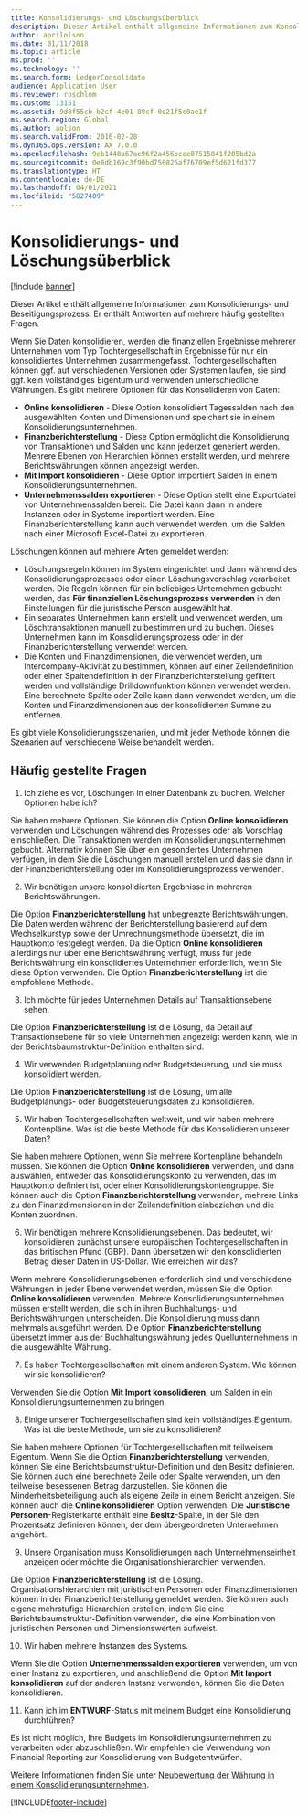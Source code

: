 ```yaml
---
title: Konsolidierungs- und Löschungsüberblick
description: Dieser Artikel enthält allgemeine Informationen zum Konsolidierungs- und Beseitigungsprozess. Er enthält Antworten auf mehrere häufig gestellten Fragen.
author: aprilolson
ms.date: 01/11/2018
ms.topic: article
ms.prod: ''
ms.technology: ''
ms.search.form: LedgerConsolidate
audience: Application User
ms.reviewer: roschlom
ms.custom: 13151
ms.assetid: 9d8f55cb-b2cf-4e01-89cf-0e21f5c8ae1f
ms.search.region: Global
ms.author: aolson
ms.search.validFrom: 2016-02-28
ms.dyn365.ops.version: AX 7.0.0
ms.openlocfilehash: 9eb1440a67ae96f2a456bcee07515841f205bd2a
ms.sourcegitcommit: 0e8db169c3f90bd750826af76709ef5d621fd377
ms.translationtype: HT
ms.contentlocale: de-DE
ms.lasthandoff: 04/01/2021
ms.locfileid: "5827409"
---
```

# <a name="consolidation-and-elimination-overview"></a>Konsolidierungs- und Löschungsüberblick

[!include [banner](../includes/banner.md)]

Dieser Artikel enthält allgemeine Informationen zum Konsolidierungs- und Beseitigungsprozess. Er enthält Antworten auf mehrere häufig gestellten Fragen.

Wenn Sie Daten konsolidieren, werden die finanziellen Ergebnisse mehrerer Unternehmen vom Typ Tochtergesellschaft in Ergebnisse für nur ein konsolidiertes Unternehmen zusammengefasst. Tochtergesellschaften können ggf. auf verschiedenen Versionen oder Systemen laufen, sie sind ggf. kein vollständiges Eigentum und verwenden unterschiedliche Währungen. Es gibt mehrere Optionen für das Konsolidieren von Daten:

-   **Online konsolidieren** - Diese Option konsolidiert Tagessalden nach den ausgewählten Konten und Dimensionen und speichert sie in einem Konsolidierungsunternehmen.
-   **Finanzberichterstellung** - Diese Option ermöglicht die Konsolidierung von Transaktionen und Salden und kann jederzeit generiert werden. Mehrere Ebenen von Hierarchien können erstellt werden, und mehrere Berichtswährungen können angezeigt werden.
-   **Mit Import konsolidieren** - Diese Option importiert Salden in einem Konsolidierungsunternehmen.
-   **Unternehmenssalden exportieren** - Diese Option stellt eine Exportdatei von Unternehmenssalden bereit. Die Datei kann dann in andere Instanzen oder in Systeme importiert werden. Eine Finanzberichterstellung kann auch verwendet werden, um die Salden nach einer Microsoft Excel-Datei zu exportieren.

Löschungen können auf mehrere Arten gemeldet werden:

-   Löschungsregeln können im System eingerichtet und dann während des Konsolidierungsprozesses oder einen Löschungsvorschlag verarbeitet werden. Die Regeln können für ein beliebiges Unternehmen gebucht werden, das **Für finanziellen Löschungsprozess verwenden** in den Einstellungen für die juristische Person ausgewählt hat.
-   Ein separates Unternehmen kann erstellt und verwendet werden, um Löschtransaktionen manuell zu bestimmen und zu buchen. Dieses Unternehmen kann im Konsolidierungsprozess oder in der Finanzberichterstellung verwendet werden.
-   Die Konten und Finanzdimensionen, die verwendet werden, um Intercompany-Aktivität zu bestimmen, können auf einer Zeilendefinition oder einer Spaltendefinition in der Finanzberichterstellung gefiltert werden und vollständige Drilldownfunktion können verwendet werden. Eine berechnete Spalte oder Zeile kann dann verwendet werden, um die Konten und Finanzdimensionen aus der konsolidierten Summe zu entfernen.

Es gibt viele Konsolidierungsszenarien, und mit jeder Methode können die Szenarien auf verschiedene Weise behandelt werden.

## <a name="frequently-asked-questions"></a>Häufig gestellte Fragen
1.  Ich ziehe es vor, Löschungen in einer Datenbank zu buchen. Welcher Optionen habe ich?

Sie haben mehrere Optionen. Sie können die Option **Online konsolidieren** verwenden und Löschungen während des Prozesses oder als Vorschlag einschließen. Die Transaktionen werden im Konsolidierungsunternehmen gebucht. Alternativ können Sie über ein gesondertes Unternehmen verfügen, in dem Sie die Löschungen manuell erstellen und das sie dann in der Finanzberichterstellung oder im Konsolidierungsprozess verwenden.

2.  Wir benötigen unsere konsolidierten Ergebnisse in mehreren Berichtswährungen.

Die Option **Finanzberichterstellung** hat unbegrenzte Berichtswährungen. Die Daten werden während der Berichterstellung basierend auf dem Wechselkurstyp sowie der Umrechnungsmethode übersetzt, die im Hauptkonto festgelegt werden. Da die Option **Online konsolidieren** allerdings nur über eine Berichtswährung verfügt, muss für jede Berichtswährung ein konsolidiertes Unternehmen erforderlich, wenn Sie diese Option verwenden. Die Option **Finanzberichterstellung** ist die empfohlene Methode.

3.  Ich möchte für jedes Unternehmen Details auf Transaktionsebene sehen.

Die Option **Finanzberichterstellung** ist die Lösung, da Detail auf Transaktionsebene für so viele Unternehmen angezeigt werden kann, wie in der Berichtsbaumstruktur-Definition enthalten sind.

4.  Wir verwenden Budgetplanung oder Budgetsteuerung, und sie muss konsolidiert werden.

Die Option **Finanzberichterstellung** ist die Lösung, um alle Budgetplanungs- oder Budgetsteuerungsdaten zu konsolidieren.

5.  Wir haben Tochtergesellschaften weltweit, und wir haben mehrere Kontenpläne. Was ist die beste Methode für das Konsolidieren unserer Daten?

Sie haben mehrere Optionen, wenn Sie mehrere Kontenpläne behandeln müssen. Sie können die Option **Online konsolidieren** verwenden, und dann auswählen, entweder das Konsolidierungskonto zu verwenden, das im Hauptkonto definiert ist, oder einer Konsolidierungskontengruppe. Sie können auch die Option **Finanzberichterstellung** verwenden, mehrere Links zu den Finanzdimensionen in der Zeilendefinition einbeziehen und die Konten zuordnen.

6.  Wir benötigen mehrere Konsolidierungsebenen. Das bedeutet, wir konsolidieren zunächst unsere europäischen Tochtergesellschaften in das britischen Pfund (GBP). Dann übersetzen wir den konsolidierten Betrag dieser Daten in US-Dollar. Wie erreichen wir das?

Wenn mehrere Konsolidierungsebenen erforderlich sind und verschiedene Währungen in jeder Ebene verwendet werden, müssen Sie die Option **Online konsolidieren** verwenden. Mehrere Konsolidierungsunternehmen müssen erstellt werden, die sich in ihren Buchhaltungs- und Berichtswährungen unterscheiden. Die Konsolidierung muss dann mehrmals ausgeführt werden. Die Option **Finanzberichterstellung** übersetzt immer aus der Buchhaltungswährung jedes Quellunternehmens in die ausgewählte Währung.

7.  Es haben Tochtergesellschaften mit einem anderen System. Wie können wir sie konsolidieren?

Verwenden Sie die Option **Mit Import konsolidieren**, um Salden in ein Konsolidierungsunternehmen zu bringen.

8.  Einige unserer Tochtergesellschaften sind kein vollständiges Eigentum. Was ist die beste Methode, um sie zu konsolidieren?

Sie haben mehrere Optionen für Tochtergesellschaften mit teilweisem Eigentum. Wenn Sie die Option **Finanzberichterstellung** verwenden, können Sie eine Berichtsbaumstruktur-Definition und den Besitz definieren. Sie können auch eine berechnete Zeile oder Spalte verwenden, um den teilweise besessenen Betrag darzustellen. Sie können die Minderheitsbeteiligung auch als eigene Zeile in einem Bericht anzeigen. Sie können auch die **Online konsolidieren** Option verwenden. Die **Juristische Personen**-Registerkarte enthält eine **Besitz**-Spalte, in der Sie den Prozentsatz definieren können, der dem übergeordneten Unternehmen angehört.

9.  Unsere Organisation muss Konsolidierungen nach Unternehmenseinheit anzeigen oder möchte die Organisationshierarchien verwenden.

Die Option **Finanzberichterstellung** ist die Lösung. Organisationshierarchien mit juristischen Personen oder Finanzdimensionen können in der Finanzberichterstellung gemeldet werden. Sie können auch eigene mehrstufige Hierarchien erstellen, indem Sie eine Berichtsbaumstruktur-Definition verwenden, die eine Kombination von juristischen Personen und Dimensionswerten aufweist.

10. Wir haben mehrere Instanzen des Systems.

Wenn Sie die Option **Unternehmenssalden exportieren** verwenden, um von einer Instanz zu exportieren, und anschließend die Option **Mit Import konsolidieren** auf der anderen Instanz verwenden, können Sie die Daten konsolidieren.

11. Kann ich im **ENTWURF**-Status mit meinem Budget eine Konsolidierung durchführen? 
            
Es ist nicht möglich, Ihre Budgets im Konsolidierungsunternehmen zu verarbeiten oder abzuschließen. Wir empfehlen die Verwendung von Financial Reporting zur Konsolidierung von Budgetentwürfen.

Weitere Informationen finden Sie unter [Neubewertung der Währung in einem Konsolidierungsunternehmen](../general-ledger/currency-revaluation-consolidation-company.md).




[!INCLUDE[footer-include](../../includes/footer-banner.md)]